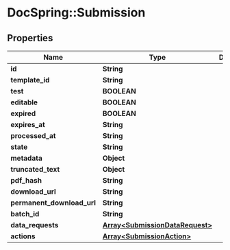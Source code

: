# DocSpring::Submission

## Properties
Name | Type | Description | Notes
------------ | ------------- | ------------- | -------------
**id** | **String** |  | 
**template_id** | **String** |  | [optional] 
**test** | **BOOLEAN** |  | 
**editable** | **BOOLEAN** |  | [optional] 
**expired** | **BOOLEAN** |  | 
**expires_at** | **String** |  | [optional] 
**processed_at** | **String** |  | [optional] 
**state** | **String** |  | 
**metadata** | **Object** |  | [optional] 
**truncated_text** | **Object** |  | [optional] 
**pdf_hash** | **String** |  | [optional] 
**download_url** | **String** |  | [optional] 
**permanent_download_url** | **String** |  | [optional] 
**batch_id** | **String** |  | [optional] 
**data_requests** | [**Array&lt;SubmissionDataRequest&gt;**](SubmissionDataRequest.md) |  | [optional] 
**actions** | [**Array&lt;SubmissionAction&gt;**](SubmissionAction.md) |  | [optional] 


